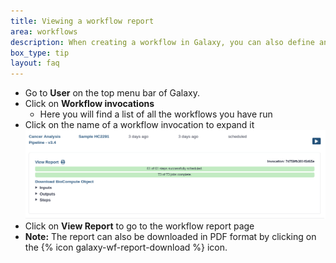 ```yaml
---
title: Viewing a workflow report
area: workflows
description: When creating a workflow in Galaxy, you can also define an output report page that should be created. Here you can display certain outputs of the pipeline (e.g. output files, tables, images, etc.) and other information about the run.
box_type: tip
layout: faq
---
```


- Go to **User** on the top menu bar of Galaxy.
- Click on **Workflow invocations**
  - Here you will find a list of all the workflows you have run
- Click on the name of a workflow invocation to expand it
  ![workflow invocations list](images/workflow_invocations_menu.png)
- Click on **View Report** to go to the workflow report page
- **Note:** The report can also be downloaded in PDF format by clicking on the {% icon galaxy-wf-report-download %} icon.

